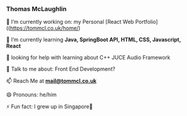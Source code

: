 ### Thomas McLaughlin


 🔭 I’m currently working on: my Personal [React Web Portfolio]((https://tommcl.co.uk/home/)
 
🌱 I’m currently learning **Java, SpringBoot API, HTML, CSS, Javascript, React**

🤔 looking for help with learning about C++ JUCE Audio Framework

💬 Talk to me about: Front End Development? 

📫 Reach Me at **mail@tommcl.co.uk**

😄 Pronouns: he/him

⚡ Fun fact: I grew up in Singapore📍

<!--
**mclaughlin111/mclaughlin111** is a ✨ _special_ ✨ repository because its `README.md` (this file) appears on your GitHub profile.

Here are some ideas to get you started:


-->
[]()
